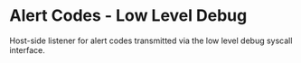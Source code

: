 Alert Codes - Low Level Debug
=============================

Host-side listener for alert codes transmitted via the low level debug syscall
interface.
